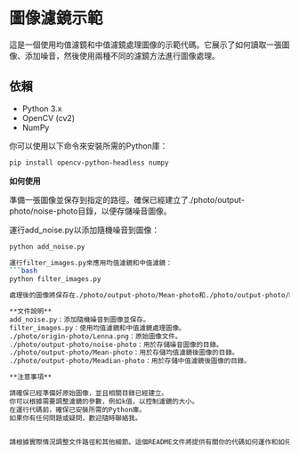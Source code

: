 # 圖像濾鏡示範

這是一個使用均值濾鏡和中值濾鏡處理圖像的示範代碼。它展示了如何讀取一張圖像、添加噪音，然後使用兩種不同的濾鏡方法進行圖像處理。

## 依賴

- Python 3.x
- OpenCV (cv2)
- NumPy

你可以使用以下命令來安裝所需的Python庫：

```bash
pip install opencv-python-headless numpy
```

**如何使用**

準備一張圖像並保存到指定的路徑。確保已經建立了./photo/output-photo/noise-photo目錄，以便存儲噪音圖像。

運行add_noise.py以添加隨機噪音到圖像：

```bash
python add_noise.py

運行filter_images.py來應用均值濾鏡和中值濾鏡：
```bash
python filter_images.py

處理後的圖像將保存在./photo/output-photo/Mean-photo和./photo/output-photo/Meadian-photo目錄下。

**文件說明**
add_noise.py：添加隨機噪音到圖像並保存。
filter_images.py：使用均值濾鏡和中值濾鏡處理圖像。
./photo/origin-photo/Lenna.png：原始圖像文件。
./photo/output-photo/noise-photo：用於存儲噪音圖像的目錄。
./photo/output-photo/Mean-photo：用於存儲均值濾鏡後圖像的目錄。
./photo/output-photo/Meadian-photo：用於存儲中值濾鏡後圖像的目錄。

**注意事項**

請確保已經準備好原始圖像，並且相關目錄已經建立。
你可以根據需要調整濾鏡的參數，例如k值，以控制濾鏡的大小。
在運行代碼前，確保已安裝所需的Python庫。
如果你有任何問題或疑問，歡迎隨時聯絡我。


請根據實際情況調整文件路徑和其他細節。這個README文件將提供有關你的代碼如何運作和如何運行的重要信息。
